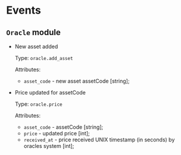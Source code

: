 # Events

## `Oracle` module

* New asset added

    Type: `oracle.add_asset`
    
    Attributes:
    - `asset_code` - new asset assetCode [string];

* Price updated for assetCode

    Type: `oracle.price`
    
    Attributes:
    - `asset_code` - assetCode [string];
    - `price` - updated price [int];
    - `received_at` - price received UNIX timestamp (in seconds) by oracles system [int];

